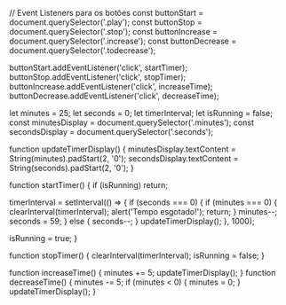 // Event Listeners para os botões
const buttonStart = document.querySelector('.play');
const buttonStop = document.querySelector('.stop');
const buttonIncrease = document.querySelector('.increase');
const buttonDecrease = document.querySelector('.todecrease');

buttonStart.addEventListener('click', startTimer);
buttonStop.addEventListener('click', stopTimer);
buttonIncrease.addEventListener('click', increaseTime);
buttonDecrease.addEventListener('click', decreaseTime);

let minutes = 25;
let seconds = 0;
let timerInterval;
let isRunning = false;
const minutesDisplay = document.querySelector('.minutes');
const secondsDisplay = document.querySelector('.seconds');

function updateTimerDisplay() {
  minutesDisplay.textContent = String(minutes).padStart(2, '0');
  secondsDisplay.textContent = String(seconds).padStart(2, '0');
}

function startTimer() {
  if (isRunning) return;
  
  timerInterval = setInterval(() => {
    if (seconds === 0) {
      if (minutes === 0) {
        clearInterval(timerInterval);
        alert('Tempo esgotado!');
        return;
      }
      minutes--;
      seconds = 59;
    } else {
      seconds--;
    }
    updateTimerDisplay();
  }, 1000);
  
  isRunning = true;
}

function stopTimer() {
  clearInterval(timerInterval);
  isRunning = false;
}

function increaseTime() {
  minutes += 5;
  updateTimerDisplay();
}
function decreaseTime() {
  minutes -= 5;
  if (minutes < 0) {
    minutes = 0;
  }
  updateTimerDisplay();
}
